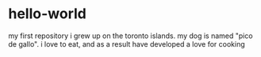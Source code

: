 # hello-world
my first repository
i grew up on the toronto islands.  my dog is named "pico de gallo".  i love to eat, and as a result have developed a love for cooking
